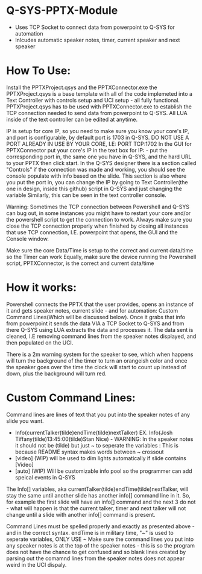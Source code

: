 # Q-SYS-PPTX-Module
- Uses TCP Socket to connect data from powerpoint to Q-SYS for automation
- Inlcudes automatic speaker notes, timer, current speaker and next speaker 
# How To Use:
Install the PPTXProject.qsys and the PPTXConnector.exe
the PPTXProject.qsys is a base template with all of the code implemeted into a Text Controller with controls setup and UCI setup - all fully functional.
PPTXProject.qsys has to be used with PPTXConnector.exe to establish the TCP connection needed to send data from powerpoint to Q-SYS.
All LUA inside of the text controller can be edited at anytime.

IP is setup for core IP, so you need to make sure you know your core's IP, and port is configurable, by default port is 1703 in Q-SYS. DO NOT USE A PORT ALREADY IN USE BY YOUR CORE, I.E: PORT TCP:1702
In the GUI for PPTXConnector put your core's IP in the text box for IP: - put the corresponding port in, the same one you have in Q-SYS, and the hard URL to your PPTX then click start.
In the Q-SYS designer there is a section called "Controls" if the connection was made and working, you should see the console populate with info based on the slide. This section is also where you put the port in, you can change the IP by going to Text Controller(the one in design, inside this github) script in Q-SYS and just changing the variable
Similarly, this can be seen in the text controller console.

Warning:
Sometimes the TCP connection between Powershell and Q-SYS can bug out, in some instances you might have to restart your core and/or the powershell script to get the connection to work.
Always make sure you close the TCP connection properly when finished by closing all instances that use TCP connection, I.E. powerpoint that opens, the GUI and the Console window.

Make sure the core Data/Time is setup to the correct and current data/time so the Timer can work
Equally, make sure the device running the Powershell script, PPTXConnector, is the correct and current data/time


# How it works:
Powershell connects the PPTX that the user provides, opens an instance of it and gets speaker notes, current slide - and for automation: Custom Command Lines(Which will be discussed below).
Once it grabs that info from powerpoint it sends the data VIA a TCP Socket to Q-SYS and from there Q-SYS using LUA extracts the data and processes it.
The data sent is cleaned, I.E removing command lines from the speaker notes displayed, and then populated on the UCI.

There is a 2m warning system for the speaker to see, which when happens will turn the background of the timer to turn an orangeish color and once the speaker goes over the time the clock will start to count up instead of down, plus the background will turn red.

# Custom Command Lines:
Command lines are lines of text that you put into the speaker notes of any slide you want.
- Info(currentTalker(tilde)endTime(tilde)nextTalker) EX. Info(Josh Tiffany(tilde)13:45:00(tilde)Stan Nice) - WARNING: In the speaker notes it should not be (tilde) but just ~ to seperate the variables : This is because README syntax makes words between ~ crossout 
- [video] (WIP) will be used to dim lights automatically if slide contains [Video]
- [auto] (WIP) Will be customizable info pool so the programmer can add speical events in Q-SYS

The Info[] variables, aka currentTalker(tilde)endTime(tilde)nextTalker, will stay the same until another slide has another info[] command line in it. So, for example the first slide will have an info[] command and the next 3 do not - what will happen is that the current talker, timer and next talker will not change until a slide with another info[] command is present.

Command Lines must be spelled properly and exactly as presented above - and in the correct syntax.
endTime is in military time, "~" is used to seperate variables, ONLY USE ~
Make sure the command lines you put into any speaker notes is at the top of the speaker notes - this is so the program does not have the chance to get confused and so blank lines created by parsing out the comamnd lines from the speaker notes does not appear weird in the UCI dispaly.


